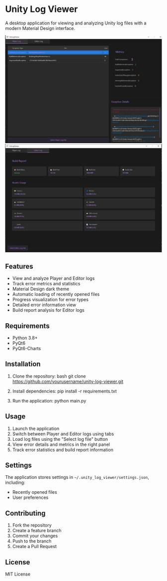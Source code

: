 # Unity Log Viewer

A desktop application for viewing and analyzing Unity log files with a modern Material Design interface.

![Unity Log Viewer](images/scr_1.png)
![Unity Log Viewer](images/scr_2.png)

## Features

- View and analyze Player and Editor logs
- Track error metrics and statistics
- Material Design dark theme
- Automatic loading of recently opened files
- Progress visualization for error types
- Detailed error information view
- Build report analysis for Editor logs

## Requirements

- Python 3.8+
- PyQt6
- PyQt6-Charts

## Installation

1. Clone the repository:
bash
git clone https://github.com/yourusername/unity-log-viewer.git

2. Install dependencies:
pip install -r requirements.txt

3. Run the application:
python main.py


## Usage

1. Launch the application
2. Switch between Player and Editor logs using tabs
3. Load log files using the "Select log file" button
4. View error details and metrics in the right panel
5. Track error statistics and build report information


## Settings

The application stores settings in `~/.unity_log_viewer/settings.json`, including:
- Recently opened files
- User preferences

## Contributing

1. Fork the repository
2. Create a feature branch
3. Commit your changes
4. Push to the branch
5. Create a Pull Request

## License

MIT License
